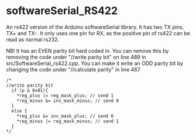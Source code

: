 # softwareSerial_RS422
An rs422 version of the Arduino softwareSerial library. It has two TX pins, TX+ and TX-. It only uses one pin for RX, as the positive pin of rs422 can be read as normal rs232. 

NB! It has an EVEN parity bit hard coded in. You can remove this by removing the code under "//write parity bit" on line 489 in src/SoftwareSerial_rs422.cpp. You can make it write an ODD parity bit by changing the code under "//calculate parity" in line 467

```
/*
//write parity bit
  if (p & 0x01){
    *reg_plus |= reg_mask_plus; // send 1
    *reg_minus &= inv_mask_minus; // send 0
  }
  else {
    *reg_plus &= inv_mask_plus; // send 0
    *reg_minus |= reg_mask_minus; // send 1
  }
*/
```
